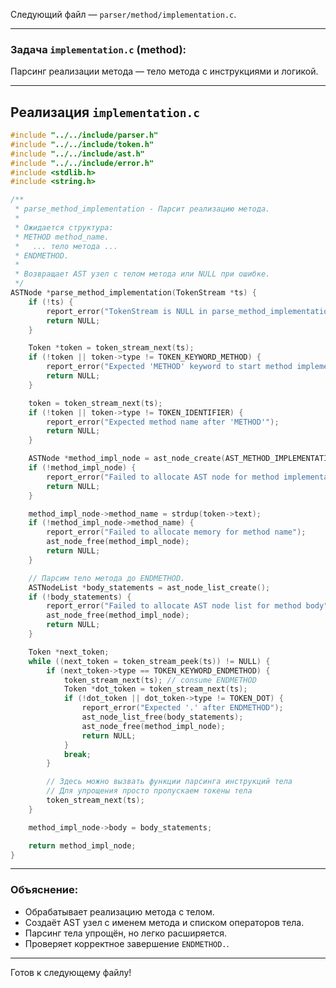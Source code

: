 Следующий файл — `parser/method/implementation.c`.

---

### Задача `implementation.c` (method):

Парсинг реализации метода — тело метода с инструкциями и логикой.

---

## Реализация `implementation.c`

```c
#include "../../include/parser.h"
#include "../../include/token.h"
#include "../../include/ast.h"
#include "../../include/error.h"
#include <stdlib.h>
#include <string.h>

/**
 * parse_method_implementation - Парсит реализацию метода.
 *
 * Ожидается структура:
 * METHOD method_name.
 *   ... тело метода ...
 * ENDMETHOD.
 *
 * Возвращает AST узел с телом метода или NULL при ошибке.
 */
ASTNode *parse_method_implementation(TokenStream *ts) {
    if (!ts) {
        report_error("TokenStream is NULL in parse_method_implementation");
        return NULL;
    }

    Token *token = token_stream_next(ts);
    if (!token || token->type != TOKEN_KEYWORD_METHOD) {
        report_error("Expected 'METHOD' keyword to start method implementation");
        return NULL;
    }

    token = token_stream_next(ts);
    if (!token || token->type != TOKEN_IDENTIFIER) {
        report_error("Expected method name after 'METHOD'");
        return NULL;
    }

    ASTNode *method_impl_node = ast_node_create(AST_METHOD_IMPLEMENTATION);
    if (!method_impl_node) {
        report_error("Failed to allocate AST node for method implementation");
        return NULL;
    }

    method_impl_node->method_name = strdup(token->text);
    if (!method_impl_node->method_name) {
        report_error("Failed to allocate memory for method name");
        ast_node_free(method_impl_node);
        return NULL;
    }

    // Парсим тело метода до ENDMETHOD.
    ASTNodeList *body_statements = ast_node_list_create();
    if (!body_statements) {
        report_error("Failed to allocate AST node list for method body");
        ast_node_free(method_impl_node);
        return NULL;
    }

    Token *next_token;
    while ((next_token = token_stream_peek(ts)) != NULL) {
        if (next_token->type == TOKEN_KEYWORD_ENDMETHOD) {
            token_stream_next(ts); // consume ENDMETHOD
            Token *dot_token = token_stream_next(ts);
            if (!dot_token || dot_token->type != TOKEN_DOT) {
                report_error("Expected '.' after ENDMETHOD");
                ast_node_list_free(body_statements);
                ast_node_free(method_impl_node);
                return NULL;
            }
            break;
        }

        // Здесь можно вызвать функции парсинга инструкций тела
        // Для упрощения просто пропускаем токены тела
        token_stream_next(ts);
    }

    method_impl_node->body = body_statements;

    return method_impl_node;
}
```

---

### Объяснение:

* Обрабатывает реализацию метода с телом.
* Создаёт AST узел с именем метода и списком операторов тела.
* Парсинг тела упрощён, но легко расширяется.
* Проверяет корректное завершение `ENDMETHOD.`.

---

Готов к следующему файлу!
